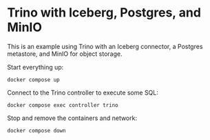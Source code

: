 # Trino with Iceberg, Postgres, and MinIO

This is an example using Trino with an Iceberg connector, a Postgres metastore, and MinIO for object storage.

Start everything up:
```shell
docker compose up
```

Connect to the Trino controller to execute some SQL:
```shell
docker compose exec controller trino
```

Stop and remove the containers and network:
```shell
docker compose down
```

